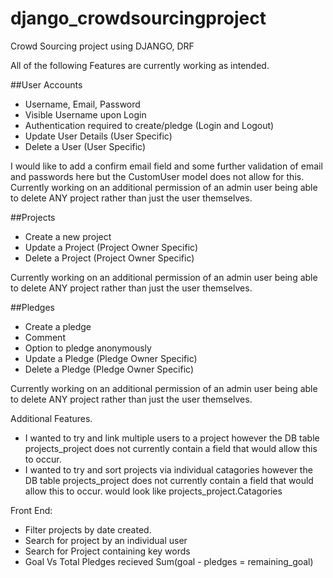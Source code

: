 # django_crowdsourcingproject
Crowd Sourcing project using DJANGO, DRF

All of the following Features are currently working as intended. 

##User Accounts 
-	Username, Email, Password  
-	Visible Username upon Login 
-	Authentication required to create/pledge (Login and Logout)  
-	Update User Details (User Specific)   
-	Delete a User (User Specific)  

I would like to add a confirm email field and some further validation of email and passwords here but the CustomUser model does not allow for this. 
Currently working on an additional permission of an admin user being able to delete ANY project rather than just the user themselves. 

##Projects
-	Create a new project   
-	Update a Project (Project Owner Specific)   
-	Delete a Project (Project Owner Specific) 

Currently working on an additional permission of an admin user being able to delete ANY project rather than just the user themselves. 


##Pledges
-	Create a pledge    
-	Comment   
-	Option to pledge anonymously   
-	Update a Pledge (Pledge Owner Specific)  
-	Delete a Pledge (Pledge Owner Specific)   

Currently working on an additional permission of an admin user being able to delete ANY project rather than just the user themselves. 


Additional Features. 
 - I wanted to try and link multiple users to a project however the DB table projects_project does not currently contain a field that would allow this to occur. 
 - I wanted to try and sort projects via individual catagories however the DB table projects_project does not currently contain a field that would allow this to occur.
      would look like projects_project.Catagories
      
      
 Front End: 
 - Filter projects by date created. 
 - Search for project by an individual user
 - Search for Project containing key words
 - Goal Vs Total Pledges recieved Sum(goal - pledges = remaining_goal)
